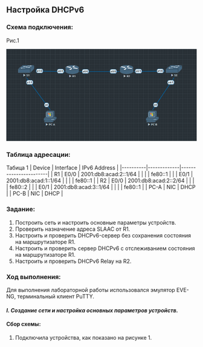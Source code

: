 ##  **Настройка DHCPv6**

  ###  Схема подключения:

Рис.1

![](Topology.png)

  ### Таблица адресации:
Табица 1
|  Device  |  Interface  |     IPv6 Address      |
|----------|-------------|-----------------------|
| R1       | E0/0        | 2001:db8:acad:2::1/64 |
|          |             | fe80::1               |
|          | E0/1        | 2001:db8:acad:1::1/64 |
|          |             | fe80::1               |
| R2       | E0/0        | 2001:db8:acad:2::2/64 |
|          |             | fe80::2               |
|          | E0/1        | 2001:db8:acad:3::1/64 |
|          |             | fe80::1               |
| PC-A     | NIC         | DHCP                  |
| PC-B     | NIC         | DHCP                  |

### Задание:
1. Построить сеть и настроить основные параметры устройств.
2. Проверить назначение адреса SLAAC от R1.
3. Настроить и проверить DHCPv6-сервер без сохранения состояния на маршрутизаторе R1.
4. Настроить и проверить сервер DHCPv6 с отслеживанием состояния на маршрутизаторе R1.
5. Настроить и проверить DHCPv6 Relay на R2.

### Ход выполнения:
Для выполнения лабораторной работы использовался эмулятор EVE-NG, терминальный клиент PuTTY. 

#### **_I. Создание сети и настройка основных параметров устройств._**

#### Сбор схемы:
  1. Подключила устройства, как показано на рисунке 1.
  


























